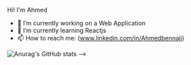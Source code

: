 
Hi! I'm Ahmed


- 🔭 I’m currently working on a Web Application
- 🌱 I’m currently learning Reactjs
- 📫 How to reach me: (www.linkedin.com/in/Ahmedbennaji)

<!-- ### :zap: Recent Activity
 -->


![Anurag's GitHub stats](https://github-readme-stats.vercel.app/api?username=Ahmedbennaji&count_private=true) -->


